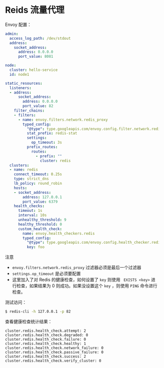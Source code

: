 # Reids 流量代理

Envoy 配置：

```yaml
admin:
  access_log_path: /dev/stdout
  address:
    socket_address:
      address: 0.0.0.0
      port_value: 8081

node:
  cluster: hello-service
  id: node1

static_resources:
  listeners:
  - address:
      socket_address:
        address: 0.0.0.0
        port_value: 82
    filter_chains:
    - filters:
      - name: envoy.filters.network.redis_proxy
        typed_config:
          "@type": type.googleapis.com/envoy.config.filter.network.redis_proxy.v2.RedisProxy
          stat_prefix: redis-stat
          settings:
            op_timeout: 3s
          prefix_routes:
            routes:
              - prefix: ""
                cluster: redis
  clusters:
  - name: redis
    connect_timeout: 0.25s
    type: strict_dns
    lb_policy: round_robin
    hosts:
    - socket_address:
        address: 127.0.0.1
        port_value: 6379
    health_checks:
      timeout: 1s
      interval: 10s
      unhealthy_threshold: 9
      healthy_threshold: 0
      custom_health_check:
        name: envoy.health_checkers.redis
        typed_config:
          "@type": type.googleapis.com/envoy.config.health_checker.redis.v2.Redis
          key: foo
```

注意

- `envoy.filters.network.redis_proxy` 过滤器必须是最后一个过滤器
- `settings.op_timeout` 是必须要配置
- 这里加入了对 Redis 的健康检查，如何设置了 `key` 则使用 ` EXISTS <key>` 进行检查，如果结果为 0 则成功。如果没设置这个 `key` ，则使用 `PING` 命令进行检查。

测试访问：

```bash
$ redis-cli -h 127.0.0.1 -p 82
```

查看健康检查统计结果：
```
cluster.redis.health_check.attempt: 2
cluster.redis.health_check.degraded: 0
cluster.redis.health_check.failure: 0
cluster.redis.health_check.healthy: 1
cluster.redis.health_check.network_failure: 0
cluster.redis.health_check.passive_failure: 0
cluster.redis.health_check.success: 2
cluster.redis.health_check.verify_cluster: 0
```


